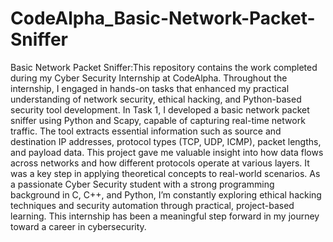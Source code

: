 
# CodeAlpha_Basic-Network-Packet-Sniffer
Basic Network Packet Sniffer:This repository contains the work completed during my Cyber Security Internship at CodeAlpha. Throughout the internship, I engaged in hands-on tasks that enhanced my practical understanding of network security, ethical hacking, and Python-based security tool development. In Task 1, I developed a basic network packet sniffer using Python and Scapy, capable of capturing real-time network traffic. The tool extracts essential information such as source and destination IP addresses, protocol types (TCP, UDP, ICMP), packet lengths, and payload data. This project gave me valuable insight into how data flows across networks and how different protocols operate at various layers. It was a key step in applying theoretical concepts to real-world scenarios. As a passionate Cyber Security student with a strong programming background in C, C++, and Python, I’m constantly exploring ethical hacking techniques and security automation through practical, project-based learning. This internship has been a meaningful step forward in my journey toward a career in cybersecurity.
